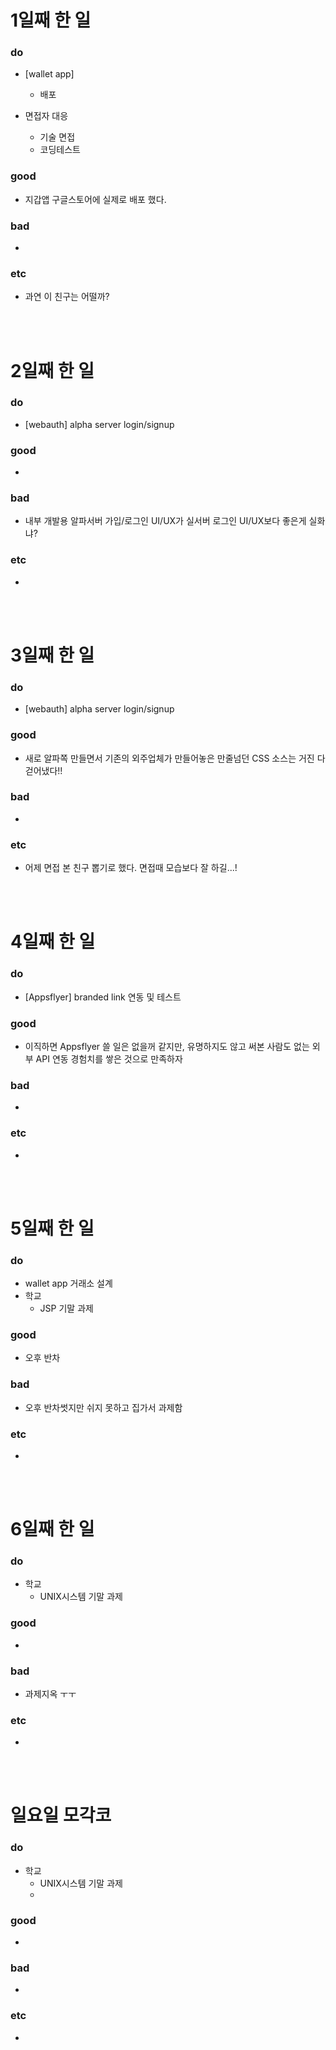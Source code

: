 # 1일째 한 일 
### do
- [wallet app]
  - 배포
  
- 면접자 대응 
  - 기술 면접
  - 코딩테스트


### good
- 지갑앱 구글스토어에 실제로 배포 했다.

### bad
- 

### etc
- 과연 이 친구는 어떨까?

<br /><br />

# 2일째 한 일 
### do
- [webauth] alpha server login/signup

### good
- 

### bad
- 내부 개발용 알파서버 가입/로그인 UI/UX가 실서버 로그인 UI/UX보다 좋은게 실화냐?

### etc
-

<br /><br />

# 3일째 한 일 
### do
- [webauth] alpha server login/signup

### good
- 새로 알파쪽 만들면서 기존의 외주업체가 만들어놓은 만줄넘던 CSS 소스는 거진 다 걷어냈다!!

### bad
-

### etc
- 어제 면접 본 친구 뽑기로 했다. 면접때 모습보다 잘 하길...!

<br /><br />

# 4일째 한 일 
### do
- [Appsflyer] branded link 연동 및 테스트

### good
- 이직하면 Appsflyer 쓸 일은 없을꺼 같지만, 유명하지도 않고 써본 사람도 없는 외부 API 연동 경험치를 쌓은 것으로 만족하자

### bad
-

### etc
- 

<br /><br />

# 5일째 한 일 
### do
- wallet app 거래소 설계
- 학교
  - JSP 기말 과제

### good
- 오후 반차

### bad
- 오후 반차썻지만 쉬지 못하고 집가서 과제함

### etc
- 

<br /><br />

# 6일째 한 일 
### do
- 학교
  - UNIX시스템 기말 과제

### good
-
 
### bad
- 과제지옥 ㅜㅜ

### etc
-

<br /><br />

# 일요일 모각코
### do
- 학교
  - UNIX시스템 기말 과제
  - 

### good
-

### bad
- 

### etc
-

<br /><br />
